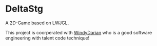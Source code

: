 DeltaStg
========

A 2D-Game based on LWJGL.

This project is coorperated with <a href = "https://github.com/WindyDarian" target = "_blank">WindyDarian</a> who is a good software engineering with talent code technique!
